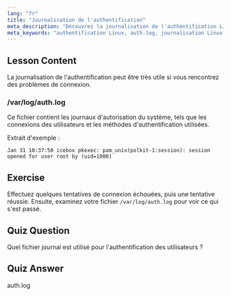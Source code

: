 ```yaml
---
lang: "fr"
title: "Journalisation de l'authentification"
meta_description: "Découvrez la journalisation de l'authentification Linux avec /var/log/auth.log. Comprenez les connexions des utilisateurs et dépannez les problèmes d'accès avec ce guide essentiel."
meta_keywords: "authentification Linux, auth.log, journalisation Linux, connexion utilisateur, sécurité Linux, débutant, tutoriel, guide"
---
```


## Lesson Content

La journalisation de l'authentification peut être très utile si vous rencontrez des problèmes de connexion.

### /var/log/auth.log

Ce fichier contient les journaux d'autorisation du système, tels que les connexions des utilisateurs et les méthodes d'authentification utilisées.

Extrait d'exemple :

```plaintext
Jan 31 10:37:50 icebox pkexec: pam_unix(polkit-1:session): session opened for user root by (uid=1000)
```

## Exercise

Effectuez quelques tentatives de connexion échouées, puis une tentative réussie. Ensuite, examinez votre fichier `/var/log/auth.log` pour voir ce qui s'est passé.

## Quiz Question

Quel fichier journal est utilisé pour l'authentification des utilisateurs ?

## Quiz Answer

auth.log
